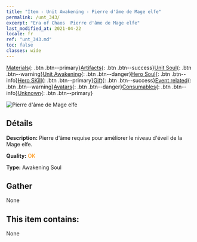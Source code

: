 ```yaml
---
title: "Item - Unit Awakening - Pierre d'âme de Mage elfe"
permalink: /unt_343/
excerpt: "Era of Chaos  Pierre d'âme de Mage elfe"
last_modified_at: 2021-04-22
locale: fr
ref: "unt_343.md"
toc: false
classes: wide
---
```

 [Materials](/ItemsFR/){: .btn .btn--primary}[Artifacts](/ItemsFR/Artifacts/){: .btn .btn--success}[Unit Soul](/ItemsFR/UnitSoul/){: .btn .btn--warning}[Unit Awakening](/ItemsFR/UnitAwakening/){: .btn .btn--danger}[Hero Soul](/ItemsFR/HeroSoul/){: .btn .btn--info}[Hero SKill](/ItemsFR/HeroSkill/){: .btn .btn--primary}[Gift](/ItemsFR/Gift/){: .btn .btn--success}[Event related](/ItemsFR/Events/){: .btn .btn--warning}[Avatars](/ItemsFR/Avatars/){: .btn .btn--danger}[Consumables](/ItemsFR/Consumables/){: .btn .btn--info}[Unknown](/ItemsFR/Unknown/){: .btn .btn--primary}

 ![Pierre d'âme de Mage elfe](/images/u/tia_mofaxianling.jpg)

## Détails
 **Description:** Pierre d'âme requise pour améliorer le niveau d'éveil de la Mage elfe.

 **Quality:** <span style="color: #FF8C00">OK</span>

 **Type:** Awakening Soul

## Gather

  None

## This item contains:

  None

